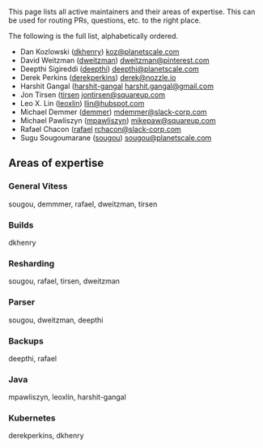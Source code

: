 This page lists all active maintainers and their areas of expertise. This can be used for routing PRs, questions, etc. to the right place.

The following is the full list, alphabetically ordered.

* Dan Kozlowski ([dkhenry](https://github.com/dkhenry)) koz@planetscale.com
* David Weitzman ([dweitzman](https://github.com/dweitzman)) dweitzman@pinterest.com
* Deepthi Sigireddi ([deepthi](https://github.com/deepthi)) deepthi@planetscale.com
* Derek Perkins ([derekperkins](https://github.com/derekperkins)) derek@nozzle.io
* Harshit Gangal ([harshit-gangal](https://github.com/harshit-gangal) harshit.gangal@gmail.com
* Jon Tirsen ([tirsen]((https://github.com/tirsen)) jontirsen@squareup.com
* Leo X. Lin ([leoxlin](https://github.com/leoxlin)) llin@hubspot.com
* Michael Demmer ([demmer](https://github.com/demmer)) mdemmer@slack-corp.com
* Michael Pawliszyn ([mpawliszyn](https://github.com/mpawliszyn)) mikepaw@squareup.com
* Rafael Chacon ([rafael]((https://github.com/rafael)) rchacon@slack-corp.com
* Sugu Sougoumarane ([sougou](https://github.com/sougou)) sougou@planetscale.com

## Areas of expertise

### General Vitess
sougou, demmmer, rafael, dweitzman, tirsen

### Builds
dkhenry

### Resharding
sougou, rafael, tirsen, dweitzman

### Parser
sougou, dweitzman, deepthi

### Backups
deepthi, rafael

### Java
mpawliszyn, leoxlin, harshit-gangal

### Kubernetes
derekperkins, dkhenry
